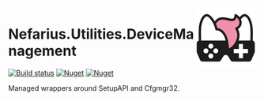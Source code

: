 <img src="assets/NSS-128x128.png" align="right" />

# Nefarius.Utilities.DeviceManagement

[![Build status](https://ci.appveyor.com/api/projects/status/x6ylnh2c6p3l12pw?svg=true)](https://ci.appveyor.com/project/nefarius/nefarius-utilities-devicemanagement) 
[![Nuget](https://img.shields.io/nuget/v/Nefarius.Utilities.DeviceManagement)](https://www.nuget.org/packages/Nefarius.Utilities.DeviceManagement/) [![Nuget](https://img.shields.io/nuget/dt/Nefarius.Utilities.DeviceManagement)](https://www.nuget.org/packages/Nefarius.Utilities.DeviceManagement/)

Managed wrappers around SetupAPI and Cfgmgr32.
